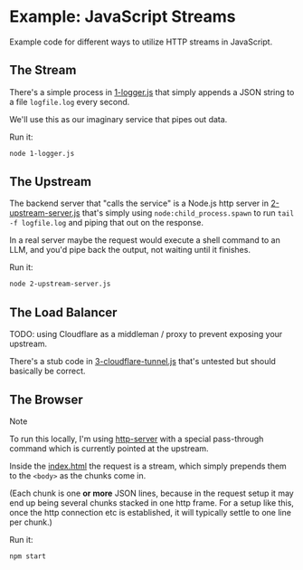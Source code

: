 # Example: JavaScript Streams

Example code for different ways to utilize HTTP streams in JavaScript.

## The Stream

There's a simple process in [1-logger.js](./1-logger.js) that simply appends a JSON string to a file `logfile.log` every second.

We'll use this as our imaginary service that pipes out data.

Run it:

```bash
node 1-logger.js
```

## The Upstream

The backend server that "calls the service" is a Node.js http server in [2-upstream-server.js](./2-upstream-server.js) that's simply using `node:child_process.spawn` to run `tail -f logfile.log` and piping that out on the response.

In a real server maybe the request would execute a shell command to an LLM, and you'd pipe back the output, not waiting until it finishes.

Run it:

```bash
node 2-upstream-server.js
```

## The Load Balancer

TODO: using Cloudflare as a middleman / proxy to prevent exposing your upstream.

There's a stub code in [3-cloudflare-tunnel.js](./3-cloudflare-tunnel.js) that's untested but should basically be correct.

## The Browser

> [!NOTE]
> To run this locally, I'm using [http-server](https://www.npmjs.com/package/http-server) with a special pass-through command which is currently pointed at the upstream.

Inside the [index.html](./4-browser/index.html) the request is a stream, which simply prepends them to the `<body>` as the chunks come in.

(Each chunk is one **or more** JSON lines, because in the request setup it may end up being several chunks stacked in one http frame. For a setup like this, once the http connection etc is established, it will typically settle to one line per chunk.)

Run it:

```bash
npm start
```
